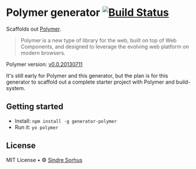 # Polymer generator [![Build Status](https://secure.travis-ci.org/sindresorhus/generator-polymer.png?branch=master)](http://travis-ci.org/sindresorhus/generator-polymer)

Scaffolds out [Polymer](http://www.polymer-project.org).

> Polymer is a new type of library for the web, built on top of Web Components, and designed to leverage the evolving web platform on modern browsers.

Polymer version: [v0.0.20130711](https://github.com/Polymer/polymer/releases/tag/v0.0.20130711)

It's still early for Polymer and this generator, but the plan is for this generator to scaffold out a complete starter project with Polymer and build-system.


## Getting started

- Install: `npm install -g generator-polymer`
- Run it: `yo polymer`


## License

MIT License • © [Sindre Sorhus](http://sindresorhus.com)
